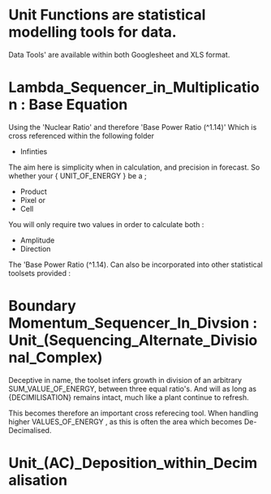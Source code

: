 # Unit Functions are statistical modelling tools for data.

Data Tools' are available within both Googlesheet and XLS format. 

# Lambda_Sequencer_in_Multiplication : Base Equation 

Using the 'Nuclear Ratio' and therefore 'Base Power Ratio (^1.14)' 
Which is cross referenced within the following folder 

* Infinties 

The aim here is simplicity when in calculation, and precision in forecast. 
So whether your { UNIT_OF_ENERGY } be a ;

* Product
* Pixel or
* Cell

You will only require two values in order to calculate both :

* Amplitude
* Direction 

The 'Base Power Ratio (^1.14). Can also be incorporated into other statistical toolsets provided :


# Boundary Momentum_Sequencer_In_Divsion : Unit_(Sequencing_Alternate_Divisional_Complex)

Deceptive in name, the toolset infers growth in division of an arbitrary SUM_VALUE_OF_ENERGY, 
between three equal ratio's. And will as long as {DECIMILISATION} remains intact, much like a plant continue to refresh. 

This becomes therefore an important cross referecing tool. 
When handling higher VALUES_OF_ENERGY , as this is often the area which becomes De-Decimalised.

# Unit_(AC)_Deposition_within_Decimalisation
